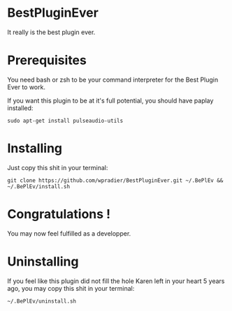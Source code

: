 # BestPluginEver
It really is the best plugin ever.

# Prerequisites
You need bash or zsh to be your command interpreter for the Best Plugin Ever to work.

If you want this plugin to be at it's full potential, you should have paplay installed:
```shell
sudo apt-get install pulseaudio-utils
```

# Installing
Just copy this shit in your terminal:
```shell
git clone https://github.com/wpradier/BestPluginEver.git ~/.BePlEv && ~/.BePlEv/install.sh
```

# Congratulations !
You may now feel fulfilled as a developper.

# Uninstalling
If you feel like this plugin did not fill the hole Karen left in your heart 5 years ago, you may copy this shit in your terminal:
```shell
~/.BePlEv/uninstall.sh
```
